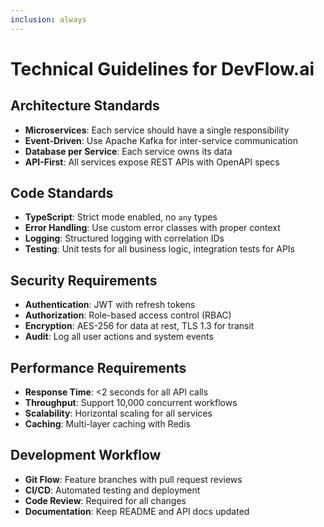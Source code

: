 ```yaml
---
inclusion: always
---
```


# Technical Guidelines for DevFlow.ai

## Architecture Standards
- **Microservices**: Each service should have a single responsibility
- **Event-Driven**: Use Apache Kafka for inter-service communication
- **Database per Service**: Each service owns its data
- **API-First**: All services expose REST APIs with OpenAPI specs

## Code Standards
- **TypeScript**: Strict mode enabled, no `any` types
- **Error Handling**: Use custom error classes with proper context
- **Logging**: Structured logging with correlation IDs
- **Testing**: Unit tests for all business logic, integration tests for APIs

## Security Requirements
- **Authentication**: JWT with refresh tokens
- **Authorization**: Role-based access control (RBAC)
- **Encryption**: AES-256 for data at rest, TLS 1.3 for transit
- **Audit**: Log all user actions and system events

## Performance Requirements
- **Response Time**: <2 seconds for all API calls
- **Throughput**: Support 10,000 concurrent workflows
- **Scalability**: Horizontal scaling for all services
- **Caching**: Multi-layer caching with Redis

## Development Workflow
- **Git Flow**: Feature branches with pull request reviews
- **CI/CD**: Automated testing and deployment
- **Code Review**: Required for all changes
- **Documentation**: Keep README and API docs updated